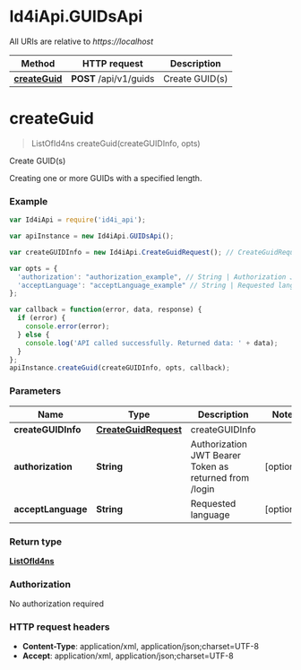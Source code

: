 # Id4iApi.GUIDsApi

All URIs are relative to *https://localhost*

Method | HTTP request | Description
------------- | ------------- | -------------
[**createGuid**](GUIDsApi.md#createGuid) | **POST** /api/v1/guids | Create GUID(s)


<a name="createGuid"></a>
# **createGuid**
> ListOfId4ns createGuid(createGUIDInfo, opts)

Create GUID(s)

Creating one or more GUIDs with a specified length.

### Example
```javascript
var Id4iApi = require('id4i_api');

var apiInstance = new Id4iApi.GUIDsApi();

var createGUIDInfo = new Id4iApi.CreateGuidRequest(); // CreateGuidRequest | createGUIDInfo

var opts = { 
  'authorization': "authorization_example", // String | Authorization JWT Bearer Token as returned from /login
  'acceptLanguage': "acceptLanguage_example" // String | Requested language
};

var callback = function(error, data, response) {
  if (error) {
    console.error(error);
  } else {
    console.log('API called successfully. Returned data: ' + data);
  }
};
apiInstance.createGuid(createGUIDInfo, opts, callback);
```

### Parameters

Name | Type | Description  | Notes
------------- | ------------- | ------------- | -------------
 **createGUIDInfo** | [**CreateGuidRequest**](CreateGuidRequest.md)| createGUIDInfo | 
 **authorization** | **String**| Authorization JWT Bearer Token as returned from /login | [optional] 
 **acceptLanguage** | **String**| Requested language | [optional] 

### Return type

[**ListOfId4ns**](ListOfId4ns.md)

### Authorization

No authorization required

### HTTP request headers

 - **Content-Type**: application/xml, application/json;charset=UTF-8
 - **Accept**: application/xml, application/json;charset=UTF-8

